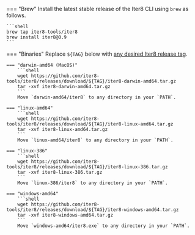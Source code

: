 === "Brew"
    Install the latest stable release of the Iter8 CLI using `brew` as follows.

    ```shell
    brew tap iter8-tools/iter8
    brew install iter8@0.9
    ```
    
=== "Binaries"
    Replace `${TAG}` below with [any desired Iter8 release tag](https://github.com/iter8-tools/iter8/releases).

    === "darwin-amd64 (MacOS)"
        ```shell
        wget https://github.com/iter8-tools/iter8/releases/download/${TAG}/iter8-darwin-amd64.tar.gz
        tar -xvf iter8-darwin-amd64.tar.gz
        ```
        Move `darwin-amd64/iter8` to any directory in your `PATH`.

    === "linux-amd64"
        ```shell
        wget https://github.com/iter8-tools/iter8/releases/download/${TAG}/iter8-linux-amd64.tar.gz
        tar -xvf iter8-linux-amd64.tar.gz
        ```
        Move `linux-amd64/iter8` to any directory in your `PATH`.

    === "linux-386"
        ```shell
        wget https://github.com/iter8-tools/iter8/releases/download/${TAG}/iter8-linux-386.tar.gz
        tar -xvf iter8-linux-386.tar.gz
        ```
        Move `linux-386/iter8` to any directory in your `PATH`.

    === "windows-amd64"
        ```shell
        wget https://github.com/iter8-tools/iter8/releases/download/${TAG}/iter8-windows-amd64.tar.gz
        tar -xvf iter8-windows-amd64.tar.gz
        ```
        Move `windows-amd64/iter8.exe` to any directory in your `PATH`.
